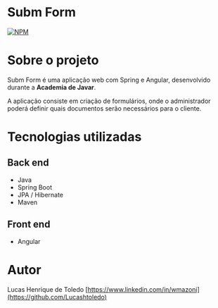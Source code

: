# Subm Form
[![NPM](https://img.shields.io/npm/l/react)](https://github.com/Lucashtoledo/FinalProject/blob/main/LICENSE) 

# Sobre o projeto

Subm Form é uma aplicação web com Spring e Angular, desenvolvido durante a **Academia de Javar**.

A aplicação consiste em criação de formulários, onde o administrador poderá definir quais documentos serão necessários para o cliente.

# Tecnologias utilizadas
## Back end
- Java
- Spring Boot
- JPA / Hibernate
- Maven
## Front end
- Angular

# Autor
Lucas Henrique de Toledo 
[https://www.linkedin.com/in/wmazoni](https://github.com/Lucashtoledo)

